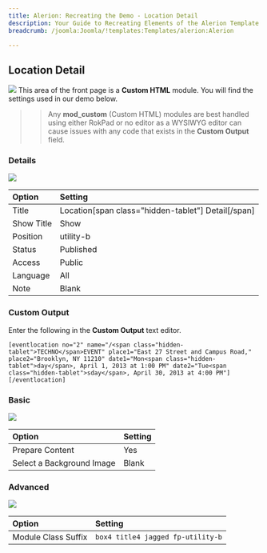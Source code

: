 ```yaml
---
title: Alerion: Recreating the Demo - Location Detail
description: Your Guide to Recreating Elements of the Alerion Template for Joomla
breadcrumb: /joomla:Joomla/!templates:Templates/alerion:Alerion

---
```


Location Detail
-----
![][demo]
This area of the front page is a **Custom HTML** module. You will find the settings used in our demo below.

>> Any **mod_custom** (Custom HTML) modules are best handled using either RokPad or no editor as a WYSIWYG editor can cause issues with any code that exists in the **Custom Output** field.

### Details
![][demo2]

| Option     | Setting                                            |  
| :--------- | :------------------------------------------------- |  
| Title      | Location[span class="hidden-tablet"] Detail[/span] |  
| Show Title | Show                                               |  
| Position   | utility-b                                          |  
| Status     | Published                                          |  
| Access     | Public                                             |  
| Language   | All                                                |  
| Note       | Blank                                              |  

### Custom Output
Enter the following in the **Custom Output** text editor.

~~~
[eventlocation no="2" name="/<span class="hidden-tablet">TECHNO</span>EVENT" place1="East 27 Street and Campus Road," place2="Brooklyn, NY 11210" date1="Mon<span class="hidden-tablet">day</span>, April 1, 2013 at 1:00 PM" date2="Tue<span class="hidden-tablet">sday</span>, April 30, 2013 at 4:00 PM"][/eventlocation]
~~~

### Basic
![][demo3]

| Option                    | Setting |  
| :------------------------ | :------ |  
| Prepare Content           | Yes     |  
| Select a Background Image | Blank   |

### Advanced
![][demo4]

| Option              | Setting                           |  
| :------------------ | :-------------------------------- |  
| Module Class Suffix | `box4 title4 jagged fp-utility-b` |  

[demo]: assets/demo_5.jpeg
[demo2]: assets/location_1.jpeg
[demo3]: assets/location_2.jpeg
[demo4]: assets/location_3.jpeg